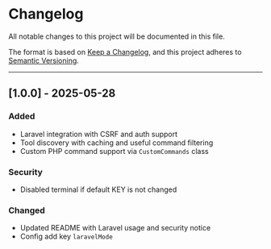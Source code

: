 # Changelog

All notable changes to this project will be documented in this file.

The format is based on [Keep a Changelog](https://keepachangelog.com/en/1.0.0/),
and this project adheres to [Semantic Versioning](https://semver.org/spec/v2.0.0.html).

---

## [1.0.0] - 2025-05-28
### Added
- Laravel integration with CSRF and auth support
- Tool discovery with caching and useful command filtering
- Custom PHP command support via `CustomCommands` class

### Security
- Disabled terminal if default KEY is not changed

### Changed
- Updated README with Laravel usage and security notice
- Config add key `laravelMode`

